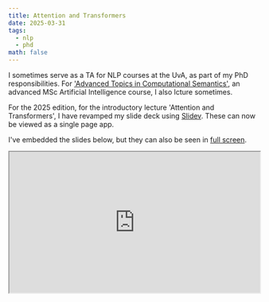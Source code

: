 ```yaml
---
title: Attention and Transformers
date: 2025-03-31
tags:
  - nlp
  - phd
math: false
---
```


I sometimes serve as a TA for NLP courses at the UvA, as part of my PhD responsibilities. For ['Advanced Topics in Computational Semantics'](https://cl-illc.github.io/semantics-2025/), an advanced MSc Artificial Intelligence course, I also lcture sometimes.

For the 2025 edition, for the introductory lecture 'Attention and Transformers', I have revamped my slide deck using [Slidev](https://sli.dev/). These can now be viewed as a single page app.

I've embedded the slides below, but they can also be seen in [full screen](https://www.ivoverhoeven.nl/attention_and_transformers).

<iframe src="https://www.ivoverhoeven.nl/attention_and_transformers" width="100%" style="aspect-ratio: 16 / 9;"></iframe>
